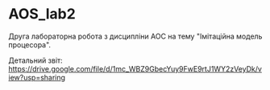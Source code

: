 # AOS_lab2
Друга лабораторна робота з дисципліни АОС на тему "Імітаційна модель процесора". 

Детальний звіт: https://drive.google.com/file/d/1mc_WBZ9GbecYuy9FwE9rtJ1WY2zVeyDk/view?usp=sharing
